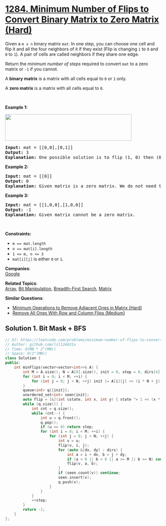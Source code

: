 # [1284. Minimum Number of Flips to Convert Binary Matrix to Zero Matrix (Hard)](https://leetcode.com/problems/minimum-number-of-flips-to-convert-binary-matrix-to-zero-matrix/)

<p>Given a <code>m x n</code> binary matrix <code>mat</code>. In one step, you can choose one cell and flip it and all the four neighbors of it if they exist (Flip is changing <code>1</code> to <code>0</code> and <code>0</code> to <code>1</code>). A pair of cells are called neighbors if they share one edge.</p>

<p>Return the <em>minimum number of steps</em> required to convert <code>mat</code> to a zero matrix or <code>-1</code> if you cannot.</p>

<p>A <strong>binary matrix</strong> is a matrix with all cells equal to <code>0</code> or <code>1</code> only.</p>

<p>A <strong>zero matrix</strong> is a matrix with all cells equal to <code>0</code>.</p>

<p>&nbsp;</p>
<p><strong>Example 1:</strong></p>
<img alt="" src="https://assets.leetcode.com/uploads/2019/11/28/matrix.png" style="width: 409px; height: 86px;">
<pre><strong>Input:</strong> mat = [[0,0],[0,1]]
<strong>Output:</strong> 3
<strong>Explanation:</strong> One possible solution is to flip (1, 0) then (0, 1) and finally (1, 1) as shown.
</pre>

<p><strong>Example 2:</strong></p>

<pre><strong>Input:</strong> mat = [[0]]
<strong>Output:</strong> 0
<strong>Explanation:</strong> Given matrix is a zero matrix. We do not need to change it.
</pre>

<p><strong>Example 3:</strong></p>

<pre><strong>Input:</strong> mat = [[1,0,0],[1,0,0]]
<strong>Output:</strong> -1
<strong>Explanation:</strong> Given matrix cannot be a zero matrix.
</pre>

<p>&nbsp;</p>
<p><strong>Constraints:</strong></p>

<ul>
	<li><code>m == mat.length</code></li>
	<li><code>n == mat[i].length</code></li>
	<li><code>1 &lt;= m, n &lt;= 3</code></li>
	<li><code>mat[i][j]</code> is either <code>0</code> or <code>1</code>.</li>
</ul>


**Companies**:  
[Google](https://leetcode.com/company/google)

**Related Topics**:  
[Array](https://leetcode.com/tag/array/), [Bit Manipulation](https://leetcode.com/tag/bit-manipulation/), [Breadth-First Search](https://leetcode.com/tag/breadth-first-search/), [Matrix](https://leetcode.com/tag/matrix/)

**Similar Questions**:
* [Minimum Operations to Remove Adjacent Ones in Matrix (Hard)](https://leetcode.com/problems/minimum-operations-to-remove-adjacent-ones-in-matrix/)
* [Remove All Ones With Row and Column Flips (Medium)](https://leetcode.com/problems/remove-all-ones-with-row-and-column-flips/)

## Solution 1. Bit Mask + BFS

```cpp
// OJ: https://leetcode.com/problems/minimum-number-of-flips-to-convert-binary-matrix-to-zero-matrix/
// Author: github.com/lzl124631x
// Time: O(MN * 2^(MN))
// Space: O(2^(MN))
class Solution {
public:
    int minFlips(vector<vector<int>>& A) {
        int M = A.size(), N = A[0].size(), init = 0, step = 0, dirs[4][2] = {{0,1},{0,-1},{1,0},{-1,0}};
        for (int i = 0; i < M; ++i) {
            for (int j = 0; j < N; ++j) init |= A[i][j] << (i * N + j);
        }
        queue<int> q{{init}};
        unordered_set<int> seen{init};
        auto flip = [&](int &state, int x, int y) { state ^= 1 << (x * N + y); };
        while (q.size()) {
            int cnt = q.size();
            while (cnt--) {
                int u = q.front();
                q.pop();
                if (u == 0) return step;
                for (int i = 0; i < M; ++i) {
                    for (int j = 0; j < N; ++j) {
                        int v = u;
                        flip(v, i, j);
                        for (auto &[dx, dy] : dirs) {
                            int a = i + dx, b = j + dy;
                            if (a < 0 || b < 0 || a >= M || b >= N) continue;
                            flip(v, a, b);
                        }
                        if (seen.count(v)) continue;
                        seen.insert(v);
                        q.push(v);
                    }
                }
            }
            ++step;
        }
        return -1;
    }
};
```
